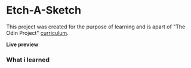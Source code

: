 # Etch-A-Sketch
This project was created for the purpose of learning and is apart of "The Odin Project" [curriculum](https://theodinproject.com/).

**Live preview** 

### What i learned